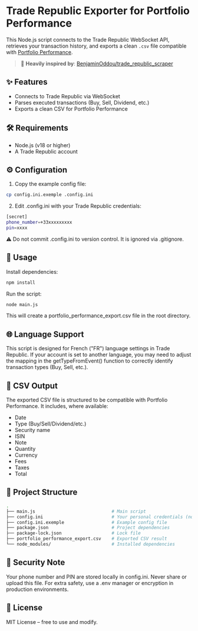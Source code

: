 # Trade Republic Exporter for Portfolio Performance

This Node.js script connects to the Trade Republic WebSocket API, retrieves your transaction history, and exports a clean `.csv` file compatible with [Portfolio Performance](https://www.portfolio-performance.info/).

> 🧠 **Heavily inspired by**: [BenjaminOddou/trade_republic_scraper](https://github.com/BenjaminOddou/trade_republic_scraper)

## ✨ Features

- Connects to Trade Republic via WebSocket
- Parses executed transactions (Buy, Sell, Dividend, etc.)
- Exports a clean CSV for Portfolio Performance

## 🛠️ Requirements

- Node.js (v18 or higher)
- A Trade Republic account

## ⚙️ Configuration

1. Copy the example config file:

```bash
cp config.ini.exemple .config.ini
```

2. Edit .config.ini with your Trade Republic credentials:

```bash
[secret]
phone_number=+33xxxxxxxxx
pin=xxxx
```

⚠️ Do not commit .config.ini to version control. It is ignored via .gitignore.

## 🚀 Usage

Install dependencies:

```bash
npm install
```

Run the script:

```bash
node main.js
```

This will create a portfolio_performance_export.csv file in the root directory.

## 🌐 Language Support

This script is designed for French ("FR") language settings in Trade Republic.
If your account is set to another language, you may need to adjust the mapping in the getTypeFromEvent() function to correctly identify transaction types (Buy, Sell, etc.).

## 📄 CSV Output

The exported CSV file is structured to be compatible with Portfolio Performance. It includes, where available:
- Date
- Type (Buy/Sell/Dividend/etc.)
- Security name
- ISIN
- Note
- Quantity
- Currency
- Fees
- Taxes
- Total

## 📁 Project Structure

```bash
.
├── main.js                             # Main script
├── config.ini                          # Your personal credentials (not committed)
├── config.ini.exemple                  # Example config file
├── package.json                        # Project dependencies
├── package-lock.json                   # Lock file
├── portfolio_performance_export.csv    # Exported CSV result
└── node_modules/                       # Installed dependencies
```

## 🔐 Security Note

Your phone number and PIN are stored locally in config.ini. Never share or upload this file. For extra safety, use a .env manager or encryption in production environments.

## 📜 License

MIT License – free to use and modify.
